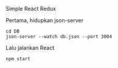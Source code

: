 
Simple React Redux

Pertama, hidupkan json-server

    cd DB
    json-server --watch db.json --port 3004

Lalu jalankan React

    npm start



